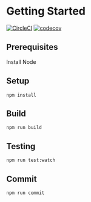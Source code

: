 # Getting Started

[![CircleCI](https://circleci.com/gh/hypertrace/hyperdash.svg?style=svg)](https://circleci.com/gh/hypertrace/hyperdash)
[![codecov](https://codecov.io/gh/hypertrace/hyperdash/branch/master/graph/badge.svg)](https://codecov.io/gh/hypertrace/hyperdash)

## Prerequisites

Install Node

## Setup

`npm install`

## Build

`npm run build`

## Testing

`npm run test:watch`

## Commit

`npm run commit`
